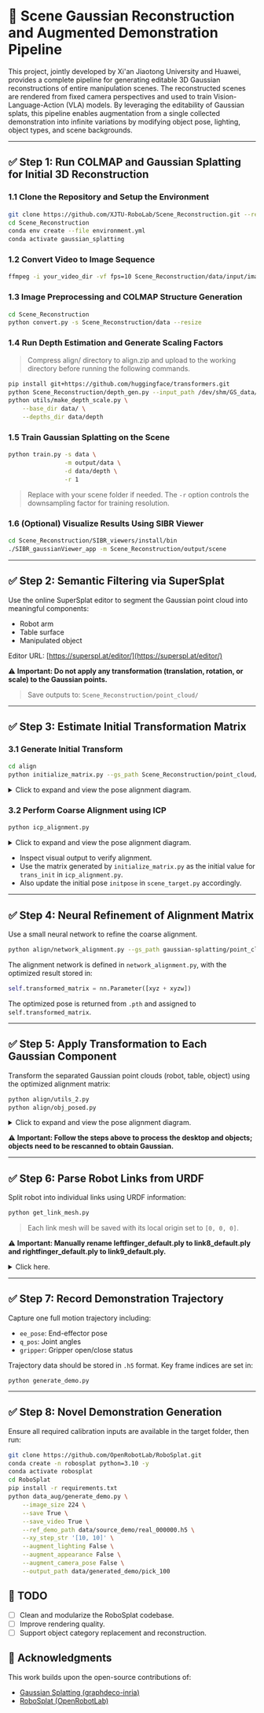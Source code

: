 # 🧠 Scene Gaussian Reconstruction and Augmented Demonstration Pipeline

This project, jointly developed by Xi'an Jiaotong University and Huawei, provides a complete pipeline for generating editable 3D Gaussian reconstructions of entire manipulation scenes. The reconstructed scenes are rendered from fixed camera perspectives and used to train Vision-Language-Action (VLA) models. By leveraging the editability of Gaussian splats, this pipeline enables augmentation from a single collected demonstration into infinite variations by modifying object pose, lighting, object types, and scene backgrounds.

---

## ✅ Step 1: Run COLMAP and Gaussian Splatting for Initial 3D Reconstruction

### 1.1 Clone the Repository and Setup the Environment

```bash
git clone https://github.com/XJTU-RoboLab/Scene_Reconstruction.git --recursive
cd Scene_Reconstruction
conda env create --file environment.yml
conda activate gaussian_splatting
```

### 1.2 Convert Video to Image Sequence

```bash
ffmpeg -i your_video_dir -vf fps=10 Scene_Reconstruction/data/input/image%d.png
```


### 1.3 Image Preprocessing and COLMAP Structure Generation

```bash
cd Scene_Reconstruction
python convert.py -s Scene_Reconstruction/data --resize
```

### 1.4 Run Depth Estimation and Generate Scaling Factors

> Compress align/ directory to align.zip and upload to the working directory before running the following commands.

```bash
pip install git+https://github.com/huggingface/transformers.git
python Scene_Reconstruction/depth_gen.py --input_path /dev/shm/GS_data/data/input
python utils/make_depth_scale.py \
    --base_dir data/ \
    --depths_dir data/depth
```

### 1.5 Train Gaussian Splatting on the Scene

```bash
python train.py -s data \
                -m output/data \
                -d data/depth \
                -r 1
```

> Replace with your scene folder if needed. The `-r` option controls the downsampling factor for training resolution.

### 1.6 (Optional) Visualize Results Using SIBR Viewer

```bash
cd Scene_Reconstruction/SIBR_viewers/install/bin
./SIBR_gaussianViewer_app -m Scene_Reconstruction/output/scene
```

---

## ✅ Step 2: Semantic Filtering via SuperSplat

Use the online SuperSplat editor to segment the Gaussian point cloud into meaningful components:

* Robot arm
* Table surface
* Manipulated object

Editor URL: [https://superspl.at/editor/](https://superspl.at/editor/)

⚠️ **Important: Do not apply any transformation (translation, rotation, or scale) to the Gaussian points.**

> Save outputs to: `Scene_Reconstruction/point_cloud/`

---

## ✅ Step 3: Estimate Initial Transformation Matrix

### 3.1 Generate Initial Transform

```bash
cd align
python initialize_matrix.py --gs_path Scene_Reconstruction/point_cloud/fr3.ply
```

<details>
<summary>Click to expand and view the pose alignment diagram.</summary>

![pose alignment](align/figs/initial.png)

</details>



### 3.2 Perform Coarse Alignment using ICP

```bash
python icp_alignment.py
```

<details>
<summary>Click to expand and view the pose alignment diagram.</summary>

![Alt text](align/figs/icp.png)

</details>


* Inspect visual output to verify alignment.
* Use the matrix generated by `initialize_matrix.py` as the initial value for `trans_init` in `icp_alignment.py`.
* Also update the initial pose `initpose` in `scene_target.py` accordingly.


---

## ✅ Step 4: Neural Refinement of Alignment Matrix

Use a small neural network to refine the coarse alignment.

```bash
python align/network_alignment.py --gs_path gaussian-splatting/point_cloud/fr3.ply
```

The alignment network is defined in `network_alignment.py`, with the optimized result stored in:

```python
self.transformed_matrix = nn.Parameter([xyz + xyzw])
```

The optimized pose is returned from `.pth` and assigned to `self.transformed_matrix`.

---

## ✅ Step 5: Apply Transformation to Each Gaussian Component

Transform the separated Gaussian point clouds (robot, table, object) using the optimized alignment matrix:

```bash
python align/utils_2.py
python align/obj_posed.py
```

<details>
<summary>Click to expand and view the pose alignment diagram.</summary>

![pose alignment](align/figs/step5.png)

</details>


⚠️ **Important: Follow the steps above to process the desktop and objects; objects need to be rescanned to obtain Gaussian.**


---

## ✅ Step 6: Parse Robot Links from URDF

Split robot into individual links using URDF information:

```bash
python get_link_mesh.py
```

> Each link mesh will be saved with its local origin set to `[0, 0, 0]`.


⚠️ **Important: Manually rename leftfinger_default.ply to link8_default.ply and rightfinger_default.ply to link9_default.ply.**


<details>
<summary>Click here.</summary>

![Alt text](align/figs/last.png)

</details>



---

## ✅ Step 7: Record Demonstration Trajectory

Capture one full motion trajectory including:

* `ee_pose`: End-effector pose
* `q_pos`: Joint angles
* `gripper`: Gripper open/close status

Trajectory data should be stored in `.h5` format. Key frame indices are set in:

```
python generate_demo.py
```

---

## ✅ Step 8: Novel Demonstration Generation

Ensure all required calibration inputs are available in the target folder, then run:

```bash
git clone https://github.com/OpenRobotLab/RoboSplat.git
conda create -n robosplat python=3.10 -y
conda activate robosplat
cd RoboSplat
pip install -r requirements.txt
python data_aug/generate_demo.py \
    --image_size 224 \
    --save True \
    --save_video True \
    --ref_demo_path data/source_demo/real_000000.h5 \
    --xy_step_str '[10, 10]' \
    --augment_lighting False \
    --augment_appearance False \
    --augment_camera_pose False \
    --output_path data/generated_demo/pick_100
```

## 🚧 TODO
- [ ] Clean and modularize the RoboSplat codebase.
- [ ] Improve rendering quality.
- [ ] Support object category replacement and reconstruction.

 ## 🙏 Acknowledgments

This work builds upon the open-source contributions of:

* [Gaussian Splatting (graphdeco-inria)](https://github.com/graphdeco-inria/gaussian-splatting)
* [RoboSplat (OpenRobotLab)](https://github.com/OpenRobotLab/RoboSplat)


